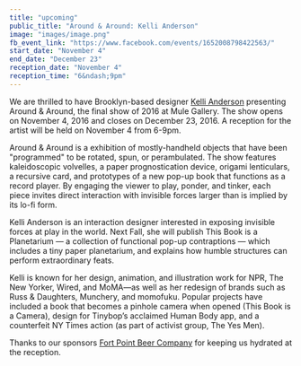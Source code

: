 ```yaml
---
title: "upcoming"
public_title: "Around & Around: Kelli Anderson"
image: "images/image.png"
fb_event_link: "https://www.facebook.com/events/1652008798422563/"
start_date: "November 4"
end_date: "December 23"
reception_date: "November 4"
reception_time: "6&ndash;9pm"
---
```


We are thrilled to have Brooklyn-based designer [Kelli Anderson](http://www.kellianderson.com/) presenting Around & Around, the final show of 2016 at Mule Gallery. The show opens on November 4, 2016 and closes on December 23, 2016. A reception for the artist will be held on November 4 from 6-9pm.

Around & Around is a exhibition of mostly-handheld objects that have been "programmed" to be rotated, spun, or perambulated. The show features kaleidoscopic volvelles, a paper prognostication device, origami lenticulars, a recursive card, and prototypes of a new pop-up book that functions as a record player. By engaging the viewer to play, ponder, and tinker, each piece invites direct interaction with invisible forces larger than is implied by its lo-fi form.

Kelli Anderson is an interaction designer interested in exposing invisible forces at play in the world. Next Fall, she will publish This Book is a Planetarium — a collection of functional pop-up contraptions — which includes a tiny paper planetarium, and explains how humble structures can perform extraordinary feats. 

Kelli is known for her design, animation, and illustration work for NPR, The New Yorker, Wired, and MoMA—as well as her redesign of brands such as Russ & Daughters, Munchery, and momofuku. Popular projects have included a book that becomes a pinhole camera when opened (This Book is a Camera), design for Tinybop’s acclaimed Human Body app, and a counterfeit NY Times action (as part of activist group, The Yes Men).

Thanks to our sponsors [Fort Point Beer Company](http://www.fortpointbeer.com/) for keeping us hydrated at the reception.
